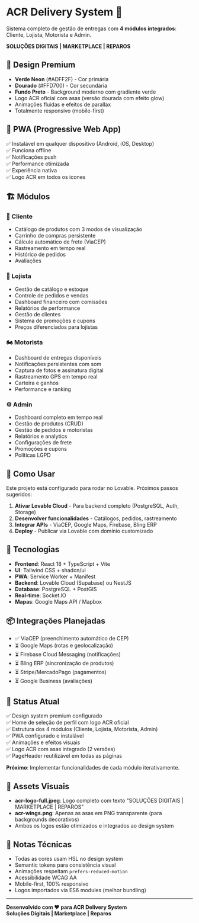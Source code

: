 # ACR Delivery System 🚀

Sistema completo de gestão de entregas com **4 módulos integrados**: Cliente, Lojista, Motorista e Admin.

**SOLUÇÕES DIGITAIS | MARKETPLACE | REPAROS**

## 🎨 Design Premium

- **Verde Neon** (#ADFF2F) - Cor primária
- **Dourado** (#FFD700) - Cor secundária  
- **Fundo Preto** - Background moderno com gradiente verde
- Logo ACR oficial com asas (versão dourada com efeito glow)
- Animações fluidas e efeitos de parallax
- Totalmente responsivo (mobile-first)

## 📱 PWA (Progressive Web App)

✅ Instalável em qualquer dispositivo (Android, iOS, Desktop)  
✅ Funciona offline  
✅ Notificações push  
✅ Performance otimizada  
✅ Experiência nativa  
✅ Logo ACR em todos os ícones

## 🏗️ Módulos

### 👤 Cliente
- Catálogo de produtos com 3 modos de visualização
- Carrinho de compras persistente
- Cálculo automático de frete (ViaCEP)
- Rastreamento em tempo real
- Histórico de pedidos
- Avaliações

### 🏪 Lojista  
- Gestão de catálogo e estoque
- Controle de pedidos e vendas
- Dashboard financeiro com comissões
- Relatórios de performance
- Gestão de clientes
- Sistema de promoções e cupons
- Preços diferenciados para lojistas

### 🏍️ Motorista  
- Dashboard de entregas disponíveis
- Notificações persistentes com som
- Captura de fotos e assinatura digital
- Rastreamento GPS em tempo real
- Carteira e ganhos
- Performance e ranking

### ⚙️ Admin
- Dashboard completo em tempo real
- Gestão de produtos (CRUD)
- Gestão de pedidos e motoristas
- Relatórios e analytics
- Configurações de frete
- Promoções e cupons
- Políticas LGPD

## 🚀 Como Usar

Este projeto está configurado para rodar no Lovable. Próximos passos sugeridos:

1. **Ativar Lovable Cloud** - Para backend completo (PostgreSQL, Auth, Storage)
2. **Desenvolver funcionalidades** - Catálogos, pedidos, rastreamento
3. **Integrar APIs** - ViaCEP, Google Maps, Firebase, Bling ERP
4. **Deploy** - Publicar via Lovable com domínio customizado

## 🔧 Tecnologias

- **Frontend**: React 18 + TypeScript + Vite
- **UI**: Tailwind CSS + shadcn/ui
- **PWA**: Service Worker + Manifest
- **Backend**: Lovable Cloud (Supabase) ou NestJS
- **Database**: PostgreSQL + PostGIS
- **Real-time**: Socket.IO
- **Mapas**: Google Maps API / Mapbox

## 📦 Integrações Planejadas

- ✅ ViaCEP (preenchimento automático de CEP)
- ⏳ Google Maps (rotas e geolocalização)
- ⏳ Firebase Cloud Messaging (notificações)
- ⏳ Bling ERP (sincronização de produtos)
- ⏳ Stripe/MercadoPago (pagamentos)
- ⏳ Google Business (avaliações)

## 🎯 Status Atual

✅ Design system premium configurado  
✅ Home de seleção de perfil com logo ACR oficial  
✅ Estrutura dos 4 módulos (Cliente, Lojista, Motorista, Admin)  
✅ PWA configurado e instalável  
✅ Animações e efeitos visuais  
✅ Logo ACR com asas integrado (2 versões)  
✅ PageHeader reutilizável em todas as páginas  

**Próximo**: Implementar funcionalidades de cada módulo iterativamente.

## 🎨 Assets Visuais

- **acr-logo-full.jpeg**: Logo completo com texto "SOLUÇÕES DIGITAIS | MARKETPLACE | REPAROS"
- **acr-wings.png**: Apenas as asas em PNG transparente (para backgrounds decorativos)
- Ambos os logos estão otimizados e integrados ao design system

## 📝 Notas Técnicas

- Todas as cores usam HSL no design system
- Semantic tokens para consistência visual
- Animações respeitam `prefers-reduced-motion`
- Acessibilidade WCAG AA
- Mobile-first, 100% responsivo
- Logos importados via ES6 modules (melhor bundling)

---

**Desenvolvido com ❤️ para ACR Delivery System**  
**Soluções Digitais | Marketplace | Reparos**
